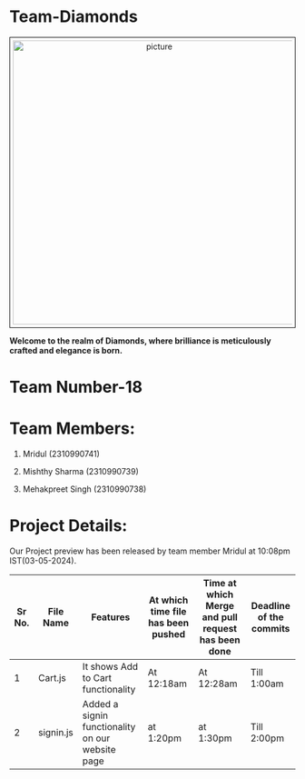 # Team-Diamonds
<div style="text-align:center; border: 1px solid black; padding: 5px;">
    <img src="https://s26.q4cdn.com/755441662/files/images/our_brands/DDtag_black.png" alt="picture" alt="picture" width="500"/>
</div>






__Welcome to the realm of Diamonds, where brilliance is meticulously crafted and elegance is born.__

# Team Number-18

# Team Members:

1. Mridul (2310990741)

2. Mishthy Sharma (2310990739)

3. Mehakpreet Singh (2310990738)

# Project Details:
Our Project preview has been released by team member Mridul at 10:08pm IST(03-05-2024).

| Sr No.| File Name | Features | At which time file has been pushed | Time at which Merge and pull request has been done | Deadline of the commits |
|-------|-----------|------------|------------------------------|-------------------------|-----------------------------|
| 1| Cart.js | It shows Add to Cart functionality| At 12:18am| At 12:28am| Till 1:00am| 
| 2| signin.js | Added a signin functionality on our website page| at 1:20pm| at 1:30pm| Till 2:00pm|
